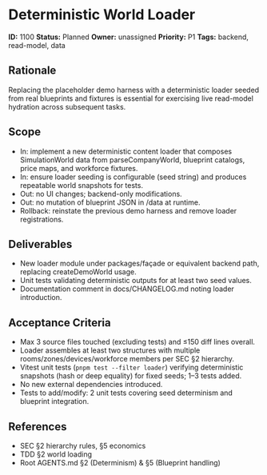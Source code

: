 # Deterministic World Loader

**ID:** 1100
**Status:** Planned
**Owner:** unassigned
**Priority:** P1
**Tags:** backend, read-model, data

## Rationale
Replacing the placeholder demo harness with a deterministic loader seeded from real blueprints and fixtures is essential for exercising live read-model hydration across subsequent tasks.

## Scope
- In: implement a new deterministic content loader that composes SimulationWorld data from parseCompanyWorld, blueprint catalogs, price maps, and workforce fixtures.
- In: ensure loader seeding is configurable (seed string) and produces repeatable world snapshots for tests.
- Out: no UI changes; backend-only modifications.
- Out: no mutation of blueprint JSON in /data at runtime.
- Rollback: reinstate the previous demo harness and remove loader registrations.

## Deliverables
- New loader module under packages/façade or equivalent backend path, replacing createDemoWorld usage.
- Unit tests validating deterministic outputs for at least two seed values.
- Documentation comment in docs/CHANGELOG.md noting loader introduction.

## Acceptance Criteria
- Max 3 source files touched (excluding tests) and ≤150 diff lines overall.
- Loader assembles at least two structures with multiple rooms/zones/devices/workforce members per SEC §2 hierarchy.
- Vitest unit tests (`pnpm test --filter loader`) verifying deterministic snapshots (hash or deep equality) for fixed seeds; 1–3 tests added.
- No new external dependencies introduced.
- Tests to add/modify: 2 unit tests covering seed determinism and blueprint integration.

## References
- SEC §2 hierarchy rules, §5 economics
- TDD §2 world loading
- Root AGENTS.md §2 (Determinism) & §5 (Blueprint handling)
